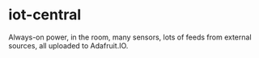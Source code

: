 # iot-central
Always-on power, in the room, many sensors, lots of feeds from external sources, all uploaded to Adafruit.IO.
